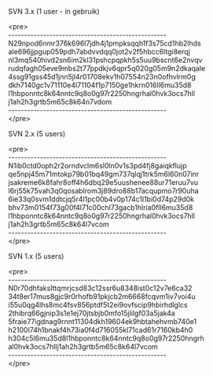 SVN 3.x (1 user - in gebruik)

&lt;pre&gt;\
--------------------------------------------------\
N29npod6nmr376k696l7jdh4j1pmpksqqh1f3s75cd1hb2lhds\
ale696jjpgup059pdh7abdvvdqq0jot2v2f5hbcc6ltgi8erqj\
nl3mq540hivd2sn6im2kl31pshcpqpkh5s5uu9bscnt6e2nvqv\
rudqfagh05eve9mbs2t77ppdkjv6qpr5q020g05m9n2dkaqale\
4ssg91gss45d1jnn5jl4r01708ekv1h07554n23n0ofhvlrm0g\
dkh7140gc1v71110e4l71104f1p7150ge1hkrn016ll6mu35d8\
l1hbponntc8k64nntc9q8o0g97r2250hngrhal0hvk3ocs7hll\
j1ah2h3grtb5m65c8k64n7vdom\
--------------------------------------------------\
&lt;/pre&gt;

SVN 2.x (5 users)

&lt;pre&gt;\
--------------------------------------------------\
N1ib0ctd0oph2r2orndvclm6sl0ln0v1s3pd4fj8gaiqkflujp\
qe5npj45m71mtokp79b01bq49gm737qlqj1trk5m6l60n07inr\
jsakreme6k8fahr8off4h6dbq29e5uushenee88ur71eruu7vu\
l6rj55k75vah3q0qosablrom3j89dro88b17acqupmo7r90uha\
6ie33q0svm1ddtcjq5r4l1pc00b4v0p174c1l1bi0d74p29d0k\
bhv73m0154f73g00f4l71c00chl73gacb1hlria0fll6mu35d8\
l1hbponntc8k64nntc9q8o0g97r2250hngrhal0hvk3ocs7hll\
j1ah2h3grtb5m65c8k64l7vcom\
--------------------------------------------------\
&lt;/pre&gt;

SVN 1.x (5 users)

&lt;pre&gt;\
--------------------------------------------------\
N0r70dhfakslttqmrjcsd83c12ssr6u8348ist0c12v7e6ca32\
34t8er17mus8gjc9r0rhofb91pkjcb2m6668fcqvm1iv7voi4u\
i55u0qg4lhs8mc4fsv856ptdf5t2ei9ovfscip9hbirhdlglcs\
2thibrq66gjnip3s1e1ej70jtsbjb0mfo15jlilgf03a5jak4a\
5fraie77igdnag9rnnt11304dkh19604ek9hbtahehvmb740e1\
h2100l74h1bnakf4h73ia0f4d716055kl71cad61r7160kb4h0\
h304c5l6mu35d8l1hbponntc8k64nntc9q8o0g97r2250hngrh\
al0hvk3ocs7hllj1ah2h3grtb5m65c8k64l7vcom\
--------------------------------------------------\
&lt;/pre&gt;

